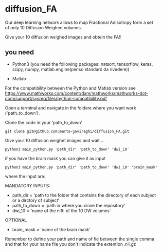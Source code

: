 # diffusion_FA
Our deep learning network allows to map Fractional Anisotropy form a set of only 10 Diffusion Weighed volumes.

Give your 10 diffusion weighed images and obtein the FA!!

## you need

- Python3 (you need the following packages: natsort, tensorflow, keras, scipy, numpy, matlab.engine(penso standard da rivedere))

- Matlab

For the compatibility between the Python and Matlab version see https://www.mathworks.com/content/dam/mathworks/mathworks-dot-com/support/sysreq/files/python-compatibility.pdf

Open a terminal and navigate in the foldere where you want work ('path_to_down'). 

Clone the code in your 'path_to_down'

```
git clone git@github.com:marta-gaviraghi/diffusion_FA.git
```
Give your 10 diffusion weighet images and wait ... 

```
python3 main_python.py 'path_dir' 'path_to_down' 'dwi_10'
```

if you have the brain mask you can give it as input

```
python3 main_python.py 'path_dir' 'path_to_down' 'dwi_10' 'brain_mask'
```

where the input are:

MANDATORY INPUTS:

- path_dir = 'path to the folder that contains the directory of each subject or a dirctory of subject'
- path_to_down =  'path in where you clone the repository'
- dwi_10 = 'name of the nifti of the 10 DW volumes'

OPTIONAL

- brain_mask = 'name of the brain mask'

Remember to define your path and name of fie between the single comma and that for your name file you don't indicate the extention .nii.gz

